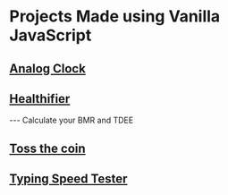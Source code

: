 # Projects Made using Vanilla JavaScript
## <a href="https://tush-tr.github.io/vanilla_js_projects/analog_clock/">Analog Clock</a>
## <a href="https://tush-tr.github.io/vanilla_js_projects/healthyfier/">Healthifier</a>
--- Calculate your BMR and TDEE
## <a href="https://tush-tr.github.io/vanilla_js_projects/coin_toss/">Toss the coin</a>
## <a href="https://tush-tr.github.io/vanilla_js_projects/typing-speed-tester/">Typing Speed Tester</a>
## <a href=""></a>
## <a href=""></a>
